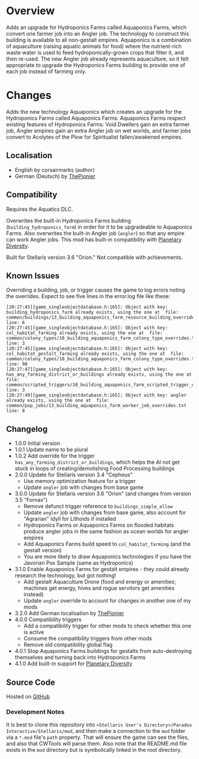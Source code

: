 # Overview

Adds an upgrade for Hydroponics Farms called Aquaponics Farms, which convert one farmer job into an Angler job.  The technology to construct this building is available to all non-gestalt empires.  Aquaponics is a combination of aquaculture (raising aquatic animals for food) where the nutrient-rich waste water is used to feed hydroponically-grown crops that filter it, and then re-used.  The new Angler job already represents aquaculture, so it felt appropriate to upgrade the Hydroponics Farms building to provide one of each job instead of farming only.

# Changes

Adds the new technology Aquaponics which creates an upgrade for the Hydroponics Farms called Aquaponics Farms.  Aquaponics Farms respect existing features of Hydroponics Farms: Void Dwellers gain an extra farmer job, Angler empires gain an extra Angler job on wet worlds, and farmer jobs convert to Acolytes of the Plow for Spiritualist fallen/awakened empires.

## Localisation

* English by corsairmarks (author)
* German (Deutsch) by [ThePionier](https://steamcommunity.com/id/ThePionier)

## Compatibility

Requires the Aquatics DLC.

Overwrites the built-in Hydroponics Farms building (`building_hydroponics_farm`) in order for it to be upgradeable to Aquaponics Farms.  Also overwrites the built-in Angler job (`angler`) so that any empire can work Angler jobs.  This mod has built-in compatibility with [Planetary Diversity](https://steamcommunity.com/sharedfiles/filedetails/?id=819148835).

Built for Stellaris version 3.6 "Orion."  Not compatible with achievements.

## Known Issues

Overriding a building, job, or trigger causes the game to log errors noting the overrides.  Expect to see five lines in the error.log file like these:

```
[20:27:45][game_singleobjectdatabase.h:165]: Object with key: building_hydroponics_farm already exists, using the one at  file: common/buildings/13_building_aquaponics_farm_resource_building_overrides.txt line: 6
[20:27:45][game_singleobjectdatabase.h:165]: Object with key: col_habitat_farming already exists, using the one at  file: common/colony_types/10_building_aquaponics_farm_colony_type_overrides.txt line: 3
[20:27:45][game_singleobjectdatabase.h:165]: Object with key: col_habitat_gestalt_farming already exists, using the one at  file: common/colony_types/10_building_aquaponics_farm_colony_type_overrides.txt line: 98
[20:27:47][game_singleobjectdatabase.h:165]: Object with key: has_any_farming_district_or_buildings already exists, using the one at  file: common/scripted_triggers/10_building_aquaponics_farm_scripted_trigger_overrides.txt line: 3
[20:27:49][game_singleobjectdatabase.h:165]: Object with key: angler already exists, using the one at  file: common/pop_jobs/13_building_aquaponics_farm_worker_job_overrides.txt line: 8
```

## Changelog

* 1.0.0 Initial version
* 1.0.1 Update name to be plural
* 1.0.2 Add override for the trigger `has_any_farming_district_or_buildings`, which helps the AI not get stuck in loops of creating/demolishing Food Processing buildings
* 2.0.0 Update for Stellaris version 3.4 "Cepheus"
    * Use memory optimization feature for a trigger
    * Update `angler` job with changes from base game
* 3.0.0 Update for Stellaris version 3.6 "Orion" (and changes from version 3.5 "Fornax")
    * Remove defunct trigger reference to `buildings_simple_allow`
    * Update `angler` job with changes from base game, also account for "Agrarian" Idyll for Lithoids if installed
    * Hydroponics Farms or Aquaponics Farms on flooded habitats produce angler jobs in the same fashion as ocean worlds for angler empires
    * Add Aquaponics Farms build speed to `col_habitat_farming` (and the gestalt version)
    * You are more likely to draw Aquaponics technologies if you have the Javorian Pox Sample (same as Hydroponics)
* 3.1.0 Enable Aquaponics Farms for gestalt empires - they could already research the technology, but got nothing!
    * Add gestalt Aquaculture Drone (food and energy or amenities; machines get energy, hives and rogue servitors get amenities instead)
    * Update `angler` override to account for changes in another one of my mods
* 3.2.0 Add German localisation by [ThePionier](https://steamcommunity.com/id/ThePionier)
* 4.0.0 Compatibility triggers
    * Add a compatibility trigger for other mods to check whether this one is active
    * Consume the compatibility triggers from other mods
    * Remove old compatibility global flag
* 4.0.1 Stop Aquaponics Farms buildings for gestalts from auto-destroying themselves and turning back into Hydroponics Farms
* 4.1.0 Add built-in support for [Planetary Diversity](https://steamcommunity.com/sharedfiles/filedetails/?id=819148835)

## Source Code

Hosted on [GitHub](https://github.com/corsairmarks/building_aquaponics_farm)

### Development Notes

It is best to clone this repository into `<Stellaris User's Directory>/Paradox Interactive/Stellaris/mod`, and then make a connection to the `mod` folder via a `*.mod` file's `path` property.  That will ensure the game can see the files, and also that CWTools will parse them.  Also note that the README.md file exists in the `mod` directory but is symbolically linked in the root directory.